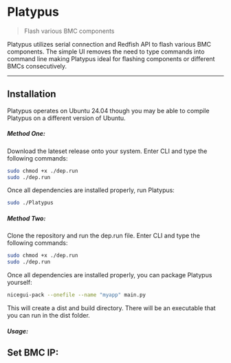 # Platypus

> Flash various BMC components

Platypus utilizes serial connection and Redfish API to flash various BMC 
components. The simple UI removes the need to type commands into command line
making Platypus ideal for flashing components or different BMCs consecutively.

---

## Installation

Platypus operates on Ubuntu 24.04 though you may be able to compile Platypus on a different version of Ubuntu.

#####  Method One:
Download the lateset release onto your system.
Enter CLI and type the following commands:
  ```sh
  sudo chmod +x ./dep.run 
sudo ./dep.run
  ```
Once all dependencies are installed properly, run Platypus:
  ```sh
  sudo ./Platypus
  ```

##### Method Two: 
Clone the repository and run the dep.run file.
Enter CLI and type the following commands:
  ```sh
  sudo chmod +x ./dep.run 
  sudo ./dep.run
  ```
Once all dependencies are installed properly, you can package Platypus yourself:
  ```sh
  nicegui-pack --onefile --name "myapp" main.py
  ```
This will create a dist and build directory. There will be an executable that you can run in the dist folder.

##### Usage:

## Set BMC IP:

